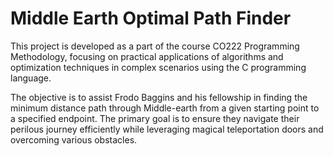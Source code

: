 # Middle Earth Optimal Path Finder

This project is developed as a part of the course CO222 Programming Methodology, focusing on practical applications of algorithms and optimization techniques in complex scenarios using the C programming language.

The objective is to assist Frodo Baggins and his fellowship in finding the minimum distance path through Middle-earth from a given starting point to a specified endpoint. The primary goal is to ensure they navigate their perilous journey efficiently while leveraging magical teleportation doors and overcoming various obstacles.
